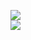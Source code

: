 [![](https://img.shields.io/badge/Made%20With-Github%20Spray-lightgrey.svg?style=for-the-badge&logo=github)](https://github.com/Annihil/github-spray#1776)  
[![](https://i.imgur.com/2DrTn0Z.gif)](https://github.com/Annihil/github-spray)